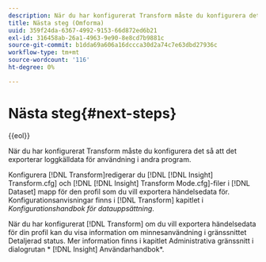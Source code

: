 ```yaml
---
description: När du har konfigurerat Transform måste du konfigurera det så att det exporterar loggkälldata för användning i andra program.
title: Nästa steg (Omforma)
uuid: 359f24da-6367-4992-9153-66d872ed6b21
exl-id: 316458ab-26a1-4963-9e90-8e8cd7b9881c
source-git-commit: b1dda69a606a16dccca30d2a74c7e63dbd27936c
workflow-type: tm+mt
source-wordcount: '116'
ht-degree: 0%

---
```


# Nästa steg{#next-steps}

{{eol}}

När du har konfigurerat Transform måste du konfigurera det så att det exporterar loggkälldata för användning i andra program.

Konfigurera [!DNL Transform]redigerar du [!DNL [!DNL Insight] Transform.cfg] och [!DNL [!DNL Insight] Transform Mode.cfg]-filer i [!DNL Dataset] mapp för den profil som du vill exportera händelsedata för. Konfigurationsanvisningar finns i [!DNL Transform] kapitlet i *Konfigurationshandbok för datauppsättning*.

När du har konfigurerat [!DNL Transform] om du vill exportera händelsedata för din profil kan du visa information om minnesanvändning i gränssnittet Detaljerad status. Mer information finns i kapitlet Administrativa gränssnitt i dialogrutan * [!DNL Insight] Användarhandbok*.
